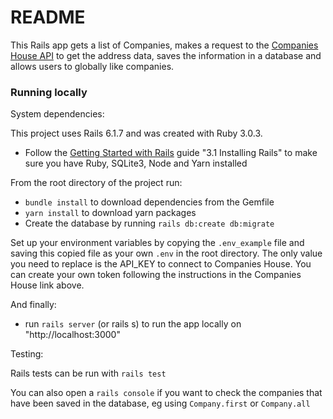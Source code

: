 # README

This Rails app gets a list of Companies, makes a request to the [Companies House API](https://developer.company-information.service.gov.uk/get-started) to get the address data, saves the information in a database and allows users to globally like companies.

### Running locally

System dependencies:

This project uses Rails 6.1.7 and was created with Ruby 3.0.3.

- Follow the [Getting Started with Rails](https://guides.rubyonrails.org/v6.1/getting_started.html) guide "3.1 Installing Rails" to make sure you have Ruby, SQLite3, Node and Yarn installed

From the root directory of the project run:

* `bundle install` to download dependencies from the Gemfile
* `yarn install` to download yarn packages
* Create the database by running `rails db:create db:migrate`

Set up your environment variables by copying the `.env_example` file and saving this copied file as your own `.env` in the root directory. The only value you need to replace is the API_KEY to connect to Companies House. You can create your own token following the instructions in the Companies House link above.

And finally:
* run `rails server` (or rails s) to run the app locally on "http://localhost:3000"

Testing:

Rails tests can be run with `rails test`

You can also open a `rails console` if you want to check the companies that have been saved in the database, eg using `Company.first` or `Company.all`